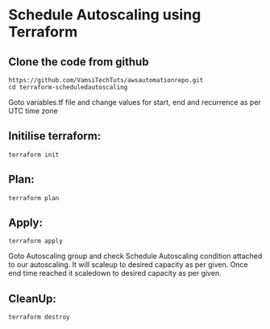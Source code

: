 # Schedule Autoscaling using Terraform

Clone the code from github
----------
    https://github.com/VamsiTechTuts/awsautomationrepo.git
    cd terraform-scheduledautoscaling

Goto variables.tf file and change values for start, end and recurrence as per UTC time zone

Initilise terraform:
----------
    terraform init
Plan:
----
    terraform plan
Apply:
----
    terraform apply
Goto Autoscaling group and check Schedule Autoscaling condition attached to our autoscaling. It will scaleup to desired capacity as per given.
Once end time reached it scaledown to desired capacity as per given.

CleanUp:
------
    terraform destroy
